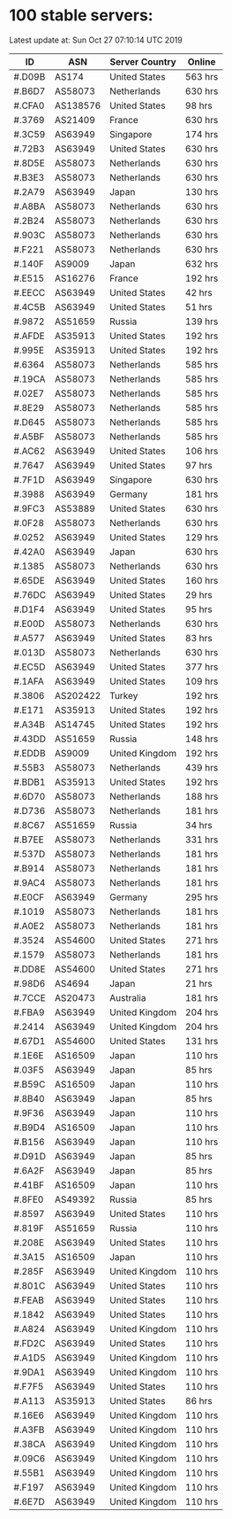 # 100 stable servers:

Latest update at: Sun Oct 27 07:10:14 UTC 2019

| ID | ASN | Server Country | Online |
| -- | --- | -------------- | ------ |
| #.D09B | AS174 | United States | 563 hrs |
| #.B6D7 | AS58073 | Netherlands | 630 hrs |
| #.CFA0 | AS138576 | United States | 98 hrs |
| #.3769 | AS21409 | France | 630 hrs |
| #.3C59 | AS63949 | Singapore | 174 hrs |
| #.72B3 | AS63949 | United States | 630 hrs |
| #.8D5E | AS58073 | Netherlands | 630 hrs |
| #.B3E3 | AS58073 | Netherlands | 630 hrs |
| #.2A79 | AS63949 | Japan | 130 hrs |
| #.A8BA | AS58073 | Netherlands | 630 hrs |
| #.2B24 | AS58073 | Netherlands | 630 hrs |
| #.903C | AS58073 | Netherlands | 630 hrs |
| #.F221 | AS58073 | Netherlands | 630 hrs |
| #.140F | AS9009 | Japan | 632 hrs |
| #.E515 | AS16276 | France | 192 hrs |
| #.EECC | AS63949 | United States | 42 hrs |
| #.4C5B | AS63949 | United States | 51 hrs |
| #.9872 | AS51659 | Russia | 139 hrs |
| #.AFDE | AS35913 | United States | 192 hrs |
| #.995E | AS35913 | United States | 192 hrs |
| #.6364 | AS58073 | Netherlands | 585 hrs |
| #.19CA | AS58073 | Netherlands | 585 hrs |
| #.02E7 | AS58073 | Netherlands | 585 hrs |
| #.8E29 | AS58073 | Netherlands | 585 hrs |
| #.D645 | AS58073 | Netherlands | 585 hrs |
| #.A5BF | AS58073 | Netherlands | 585 hrs |
| #.AC62 | AS63949 | United States | 106 hrs |
| #.7647 | AS63949 | United States | 97 hrs |
| #.7F1D | AS63949 | Singapore | 630 hrs |
| #.3988 | AS63949 | Germany | 181 hrs |
| #.9FC3 | AS53889 | United States | 630 hrs |
| #.0F28 | AS58073 | Netherlands | 630 hrs |
| #.0252 | AS63949 | United States | 129 hrs |
| #.42A0 | AS63949 | Japan | 630 hrs |
| #.1385 | AS58073 | Netherlands | 630 hrs |
| #.65DE | AS63949 | United States | 160 hrs |
| #.76DC | AS63949 | United States | 29 hrs |
| #.D1F4 | AS63949 | United States | 95 hrs |
| #.E00D | AS58073 | Netherlands | 630 hrs |
| #.A577 | AS63949 | United States | 83 hrs |
| #.013D | AS58073 | Netherlands | 630 hrs |
| #.EC5D | AS63949 | United States | 377 hrs |
| #.1AFA | AS63949 | United States | 109 hrs |
| #.3806 | AS202422 | Turkey | 192 hrs |
| #.E171 | AS35913 | United States | 192 hrs |
| #.A34B | AS14745 | United States | 192 hrs |
| #.43DD | AS51659 | Russia | 148 hrs |
| #.EDDB | AS9009 | United Kingdom | 192 hrs |
| #.55B3 | AS58073 | Netherlands | 439 hrs |
| #.BDB1 | AS35913 | United States | 192 hrs |
| #.6D70 | AS58073 | Netherlands | 188 hrs |
| #.D736 | AS58073 | Netherlands | 181 hrs |
| #.8C67 | AS51659 | Russia | 34 hrs |
| #.B7EE | AS58073 | Netherlands | 331 hrs |
| #.537D | AS58073 | Netherlands | 181 hrs |
| #.B914 | AS58073 | Netherlands | 181 hrs |
| #.9AC4 | AS58073 | Netherlands | 181 hrs |
| #.E0CF | AS63949 | Germany | 295 hrs |
| #.1019 | AS58073 | Netherlands | 181 hrs |
| #.A0E2 | AS58073 | Netherlands | 181 hrs |
| #.3524 | AS54600 | United States | 271 hrs |
| #.1579 | AS58073 | Netherlands | 181 hrs |
| #.DD8E | AS54600 | United States | 271 hrs |
| #.98D6 | AS4694 | Japan | 21 hrs |
| #.7CCE | AS20473 | Australia | 181 hrs |
| #.FBA9 | AS63949 | United Kingdom | 204 hrs |
| #.2414 | AS63949 | United Kingdom | 204 hrs |
| #.67D1 | AS54600 | United States | 131 hrs |
| #.1E6E | AS16509 | Japan | 110 hrs |
| #.03F5 | AS63949 | Japan | 85 hrs |
| #.B59C | AS16509 | Japan | 110 hrs |
| #.8B40 | AS63949 | Japan | 85 hrs |
| #.9F36 | AS63949 | Japan | 110 hrs |
| #.B9D4 | AS16509 | Japan | 110 hrs |
| #.B156 | AS63949 | Japan | 110 hrs |
| #.D91D | AS63949 | Japan | 85 hrs |
| #.6A2F | AS63949 | Japan | 85 hrs |
| #.41BF | AS16509 | Japan | 110 hrs |
| #.8FE0 | AS49392 | Russia | 85 hrs |
| #.8597 | AS63949 | United States | 110 hrs |
| #.819F | AS51659 | Russia | 110 hrs |
| #.208E | AS63949 | United States | 110 hrs |
| #.3A15 | AS16509 | Japan | 110 hrs |
| #.285F | AS63949 | United Kingdom | 110 hrs |
| #.801C | AS63949 | United States | 110 hrs |
| #.FEAB | AS63949 | United States | 110 hrs |
| #.1842 | AS63949 | United States | 110 hrs |
| #.A824 | AS63949 | United Kingdom | 110 hrs |
| #.FD2C | AS63949 | United States | 110 hrs |
| #.A1D5 | AS63949 | United Kingdom | 110 hrs |
| #.9DA1 | AS63949 | United Kingdom | 110 hrs |
| #.F7F5 | AS63949 | United States | 110 hrs |
| #.A113 | AS35913 | United States | 86 hrs |
| #.16E6 | AS63949 | United Kingdom | 110 hrs |
| #.A3FB | AS63949 | United Kingdom | 110 hrs |
| #.38CA | AS63949 | United Kingdom | 110 hrs |
| #.09C6 | AS63949 | United Kingdom | 110 hrs |
| #.55B1 | AS63949 | United Kingdom | 110 hrs |
| #.F197 | AS63949 | United Kingdom | 110 hrs |
| #.6E7D | AS63949 | United Kingdom | 110 hrs |

